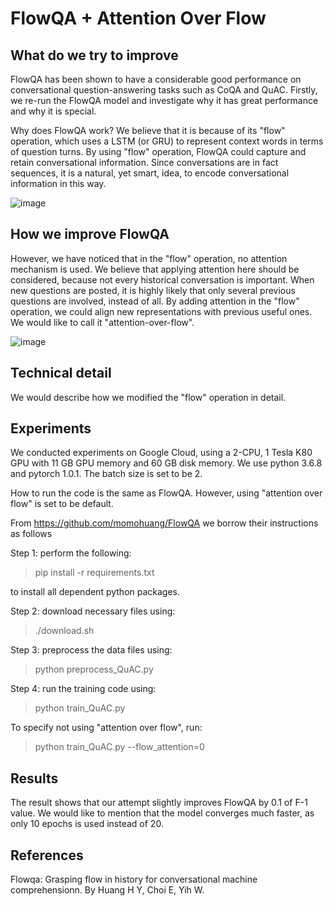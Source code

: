 # FlowQA + Attention Over Flow

## What do we try to improve

FlowQA has been shown to have a considerable good performance on conversational question-answering tasks such as CoQA and QuAC. Firstly, we re-run the FlowQA model and investigate why it has great performance and why it is special. 

Why does FlowQA work? We believe that it is because of its "flow" operation, which uses a LSTM (or GRU) to represent context words in terms of question turns. By using "flow" operation, FlowQA could capture and retain conversational information. Since
conversations are in fact sequences, it is a natural, yet smart, idea, to encode conversational information in this way.

![image](https://github.com/deepnlp-cs599-usc/quac/blob/master/FlowQA_Attention/figure/Vanilla%20Flow%20Operation.png)

## How we improve FlowQA

However, we have noticed that in the "flow" operation, no attention mechanism is used. We believe that applying attention here should be considered, because not every historical conversation is important. When new questions are posted, it is highly likely that only several previous questions are involved, instead of all. By adding attention in the "flow" operation, we could align new representations with previous useful ones. We would like to call it "attention-over-flow".

![image](https://github.com/deepnlp-cs599-usc/quac/blob/master/FlowQA_Attention/figure/Attention%20Over%20Flow.png)

## Technical detail

We would describe how we modified the "flow" operation in detail.

## Experiments

We conducted experiments on Google Cloud, using a 2-CPU, 1 Tesla K80 GPU with 11 GB GPU memory and 60 GB disk memory. We use python 3.6.8 and pytorch 1.0.1. The batch size is set to be 2. 

How to run the code is the same as FlowQA. However, using "attention over flow" is set to be default.

From https://github.com/momohuang/FlowQA we borrow their instructions as follows

Step 1:
perform the following:

> pip install -r requirements.txt

to install all dependent python packages.

Step 2:
download necessary files using:

> ./download.sh

Step 3:
preprocess the data files using:

> python preprocess_QuAC.py

Step 4:
run the training code using:

> python train_QuAC.py

To specify not using "attention over flow", run:

> python train_QuAC.py --flow_attention=0


## Results

The result shows that our attempt slightly improves FlowQA by 0.1 of F-1 value. We would like to mention that the model converges much faster, as only 10 epochs is used instead of 20.

## References

Flowqa: Grasping flow in history for conversational machine comprehensionn. By Huang H Y, Choi E, Yih W.






